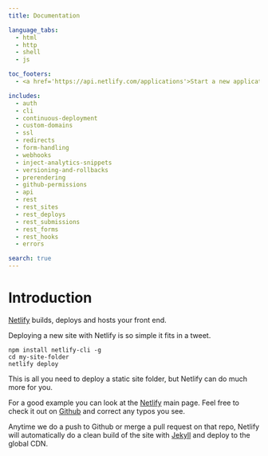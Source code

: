 ```yaml
---
title: Documentation

language_tabs:
  - html
  - http
  - shell
  - js

toc_footers:
  - <a href='https://api.netlify.com/applications'>Start a new application!</a>

includes:
  - auth
  - cli
  - continuous-deployment
  - custom-domains
  - ssl
  - redirects
  - form-handling
  - webhooks
  - inject-analytics-snippets
  - versioning-and-rollbacks
  - prerendering
  - github-permissions
  - api
  - rest
  - rest_sites
  - rest_deploys
  - rest_submissions
  - rest_forms
  - rest_hooks
  - errors

search: true
---
```


# Introduction

[Netlify](http://www.netlify.com) builds, deploys and hosts your front end.

Deploying a new site with Netlify is so simple it fits in a tweet.

``` shell
npm install netlify-cli -g
cd my-site-folder
netlify deploy
```

This is all you need to deploy a static site folder, but Netlify can do much more for you.

For a good example you can look at the [Netlify](http://netlify.com) main page. Feel free to check it out on [Github](https://github.com/netlify/netlify-home) and correct any typos you see.

Anytime we do a push to Github or merge a pull request on that repo, Netlify will automatically do a clean build of the site with [Jekyll](http://jekyllrb.com/) and deploy to the global CDN.
